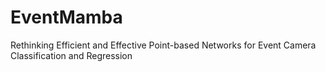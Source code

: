 # EventMamba
Rethinking Efficient and Effective Point-based Networks for Event Camera Classification and Regression
